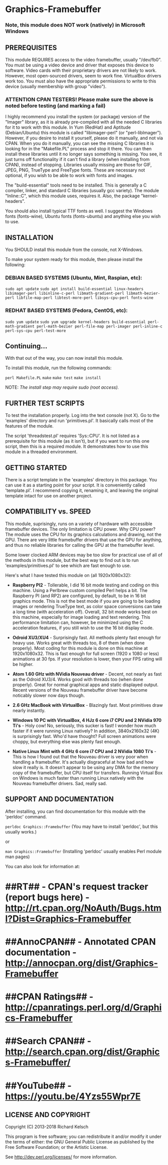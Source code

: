 # Graphics-Framebuffer

### Note, this module does NOT work (natively) in Microsoft Windows

## PREREQUISITES

This module REQUIRES access to the video framebuffer, usually "/dev/fb0".  You must be using a video device and driver that exposes this device to software.  Video cards with their proprietary drivers are not likely to work.  However, most open-sourced drivers, seem to work fine.  VirtualBox drivers work too.  You must also have the appropriate permissions to write to this device (usually membership with group "video").

### ATTENTION CPAN TESTERS!  Please make sure the above is noted before testing (and marking a fail)

I highly recommend you install the system (or package) version of the "Imager" library, as it is already pre-compiled with all the needed C libraries for it to work with this module.  In Yum (RedHat) and Aptitude (Debian/Ubuntu) this module is called "libimager-perl" (or "perl-libImager").  However, if you desire to install it yourself, please do it manually, and not via CPAN.  When you do it manually, you can see the missing C libraries it is looking for in the "Makefile.PL" process and stop it there.  You can then install these libraries until it no longer says something is missing.  You see, it just turns off functionality if it can't find a library (when installing from CPAN), instead of stopping.  Libraries usually missing are those for GIF, JPEG, PNG, TrueType and FreeType fonts.  These are necessary not optional, if you wish to be able to work with fonts and images.

The "build-essential" tools need to be installed. This is generally a C compiler, linker, and standard C libraries (usually gcc variety).  The module "Inline::C", which this module uses, requires it.  Also, the package "kernel-headers".

You should also install typical TTF fonts as well.  I suggest the Windows fonts (fonts-wine), Ubuntu fonts (fonts-ubuntu) and anything else you wish to use.

## INSTALLATION

You SHOULD install this module from the console, not X-Windows.

To make your system ready for this module, then please install the following:

### DEBIAN BASED SYSTEMS (Ubuntu, Mint, Raspian, etc):

`sudo apt update`
`sudo apt install build-essential linux-headers libimager-perl libinline-c-perl libmath-gradient-perl libmath-bezier-perl libfile-map-perl libtest-more-perl libsys-cpu-perl fonts-wine`

### REDHAT BASED SYSTEMS (Fedora, CentOS, etc):

`sudo yum update`
`sudo yum upgrade kernel-headers build-essential perl-math-gradient perl-math-bezier perl-file-map perl-imager perl-inline-c perl-sys-cpu perl-test-more`

## Continuing...

With that out of the way, you can now install this module.

To install this module, run the following commands:

`perl Makefile.PL`
`make`
`make test`
`make install`

NOTE:  _The install step may require sudo (root access)._

## FURTHER TEST SCRIPTS

To test the installation properly.  Log into the text console (not X).  Go to the 'examples' directory and run 'primitives.pl'.  It basically calls most of the features of the module.

The script 'threadstest.pl' requires 'Sys::CPU'.  It is not listed as a prerequisite for this module (as it isn't), but if you want to run this one script, then this is a required module.  It demonstrates how to use this module in a threaded environment.

## GETTING STARTED

There is a script template in the 'examples' directory in this package.  You can use it as a starting point for your script.  It is conveniently called 'template.pl'.  I recommend copying it, renaming it, and leaving the original template intact for use on another project.

## COMPATIBILITY vs. SPEED

This module, suprisingly, runs on a variety of hardware with accessible framebuffer devices.  The only limitation is CPU power.  Why CPU power?  The module uses the CPU for its graphics calculations and drawing, not the GPU.  There are very little framebuffer drivers that use the GPU for anything, and thus no reliable libraries for calling the GPU at the framebuffer level.

Some lower clocked ARM devices may be too slow for practical use of all of the methods in this module, but the best way to find out is to run 'examples/primitives.pl' to see which are fast enough to use.

Here's what I have tested this module on (all 1920x1080x32):

* **Raspberry PI2** - Tollerable, I did 16 bit mode testing and coding on this machine.  Using a Perlbrew custom compiled Perl helps a bit.  The Raspberry PI (and RP2) are configured, by default, to be in 16 bit graphics mode.  This is not the best mode if you are going to be loading images or rendering TrueType text, as color space conversions can take a long time (with acceleration off).  Overall, 32 bit mode works best on this machine, especially for image loading and text rendering.  This performance limitation can, however, be minimized using the C acceleration features, if you still wish to use the 16 bit display mode.

* **Odroid XU3/XU4** - Surprisingly fast.  All methods plenty fast enough for heavy use.  Works great with threads too, 8 of them (when done properly).  Most coding for this module is done on this machine at 1920x1080x32.  This is fast enough for full screen (1920 x 1080 or less) animations at 30 fps.  If your resolution is lower, then your FPS rating will be higher.

* **Atom 1.60 GHz with NVidia Nouveau driver** - Decent, not nearly as fast as the Odroid XU3/4.  Works good with threads too (when done properly).  Great for normal graphical apps and static displayed output.  Recent versions of the Nouveau framebuffer driver have become noticably slower now days though.

* **2.6 GHz MacBook with VirtualBox** - Blazingly fast. Most primitives draw nearly instantly.

* **Windows 10 PC with VirtualBox, 4 HJz 6 core i7 CPU and 2 NVidia 970 Ti's** - Holy cow!  No, seriously, this sucker is fast!  I wonder how much faster if it were running Linux natively?  In addition, 3840x2160x32 (4K) is surprisingly fast.  Who'd have thought?  Full screen animations were choppy, but everything else was plenty fast enough.

* **Native Linux Mint with 4 GHz 6 core i7 CPU and 2 NVidia 1080 Ti's** - This is how I found out that the Nouveau driver is very poor when handling a framebuffer.  It's actually disgraceful at how bad and how slow it really is.  It doesn't appear to be using any DMA for the memory copy of the framebuffer, but CPU itself for transfers.  Running Virtual Box on Windows is much faster than running Linux natively with the  Nouveau framebuffer drivers.  Sad, really sad.

## SUPPORT AND DOCUMENTATION

After installing, you can find documentation for this module with the 'perldoc' command.

`perldoc Graphics::Framebuffer` (You may have to install 'perldoc', but this usually works.)

or

`man Graphics::Framebuffer` (Installing 'perldoc' usually enables Perl module man pages)

You can also look for information at:

# ##RT## - CPAN's request tracker (report bugs here) - http://rt.cpan.org/NoAuth/Bugs.html?Dist=Graphics-Framebuffer

# ##AnnoCPAN## - Annotated CPAN documentation - http://annocpan.org/dist/Graphics-Framebuffer

# ##CPAN Ratings## - http://cpanratings.perl.org/d/Graphics-Framebuffer

# ##Search CPAN## - http://search.cpan.org/dist/Graphics-Framebuffer/

# ##YouTube## - https://youtu.be/4Yzs55Wpr7E

## LICENSE AND COPYRIGHT

Copyright (C) 2013-2018 Richard Kelsch

This program is free software; you can redistribute it and/or modify it under the terms of either: the GNU General Public License as published by the Free Software Foundation; or the Artistic License.

See http://dev.perl.org/licenses/ for more information.
